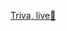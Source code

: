 <a href="https://htmlpreview.github.io/?https://github.com/DaveFriedman/cs50/blob/master/Week%208/trivia/index.html">Triva, live:link:</a>
